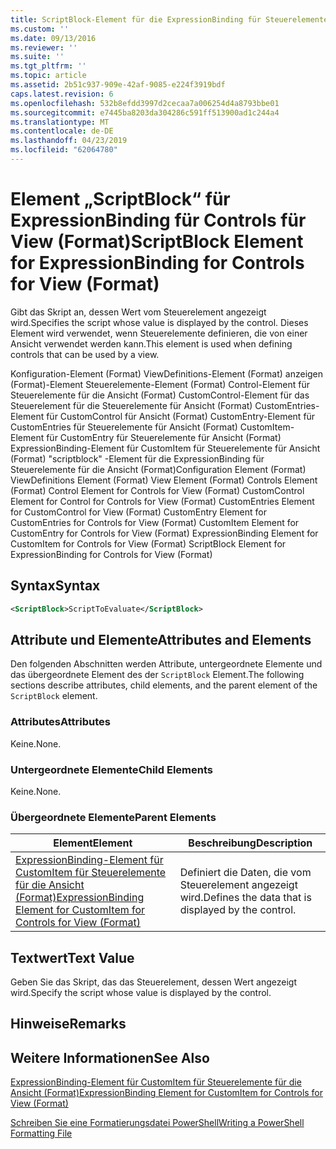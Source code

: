 ```yaml
---
title: ScriptBlock-Element für die ExpressionBinding für Steuerelemente für die Ansicht (Format) | Microsoft-Dokumentation
ms.custom: ''
ms.date: 09/13/2016
ms.reviewer: ''
ms.suite: ''
ms.tgt_pltfrm: ''
ms.topic: article
ms.assetid: 2b51c937-909e-42af-9085-e224f3919bdf
caps.latest.revision: 6
ms.openlocfilehash: 532b8efdd3997d2cecaa7a006254d4a8793bbe01
ms.sourcegitcommit: e7445ba8203da304286c591ff513900ad1c244a4
ms.translationtype: MT
ms.contentlocale: de-DE
ms.lasthandoff: 04/23/2019
ms.locfileid: "62064780"
---
```

# <a name="scriptblock-element-for-expressionbinding-for-controls-for-view-format"></a><span data-ttu-id="79ad4-102">Element „ScriptBlock“ für ExpressionBinding für Controls für View (Format)</span><span class="sxs-lookup"><span data-stu-id="79ad4-102">ScriptBlock Element for ExpressionBinding for Controls for View (Format)</span></span>

<span data-ttu-id="79ad4-103">Gibt das Skript an, dessen Wert vom Steuerelement angezeigt wird.</span><span class="sxs-lookup"><span data-stu-id="79ad4-103">Specifies the script whose value is displayed by the control.</span></span> <span data-ttu-id="79ad4-104">Dieses Element wird verwendet, wenn Steuerelemente definieren, die von einer Ansicht verwendet werden kann.</span><span class="sxs-lookup"><span data-stu-id="79ad4-104">This element is used when defining controls that can be used by a view.</span></span>

<span data-ttu-id="79ad4-105">Konfiguration-Element (Format) ViewDefinitions-Element (Format) anzeigen (Format)-Element Steuerelemente-Element (Format) Control-Element für Steuerelemente für die Ansicht (Format) CustomControl-Element für das Steuerelement für die Steuerelemente für Ansicht (Format) CustomEntries-Element für CustomControl für Ansicht (Format) CustomEntry-Element für CustomEntries für Steuerelemente für Ansicht (Format) CustomItem-Element für CustomEntry für Steuerelemente für Ansicht (Format) ExpressionBinding-Element für CustomItem für Steuerelemente für Ansicht (Format) "scriptblock" -Element für die ExpressionBinding für Steuerelemente für die Ansicht (Format)</span><span class="sxs-lookup"><span data-stu-id="79ad4-105">Configuration Element (Format) ViewDefinitions Element (Format) View Element (Format) Controls Element (Format) Control Element for Controls for View (Format) CustomControl Element for Control for Controls for View (Format) CustomEntries Element for CustomControl for View (Format) CustomEntry Element for CustomEntries for Controls for View (Format) CustomItem Element for CustomEntry for Controls for View (Format) ExpressionBinding Element for CustomItem for Controls for View (Format) ScriptBlock Element for ExpressionBinding for Controls for View (Format)</span></span>

## <a name="syntax"></a><span data-ttu-id="79ad4-106">Syntax</span><span class="sxs-lookup"><span data-stu-id="79ad4-106">Syntax</span></span>

```xml
<ScriptBlock>ScriptToEvaluate</ScriptBlock>
```

## <a name="attributes-and-elements"></a><span data-ttu-id="79ad4-107">Attribute und Elemente</span><span class="sxs-lookup"><span data-stu-id="79ad4-107">Attributes and Elements</span></span>

<span data-ttu-id="79ad4-108">Den folgenden Abschnitten werden Attribute, untergeordnete Elemente und das übergeordnete Element des der `ScriptBlock` Element.</span><span class="sxs-lookup"><span data-stu-id="79ad4-108">The following sections describe attributes, child elements, and the parent element of the `ScriptBlock` element.</span></span>

### <a name="attributes"></a><span data-ttu-id="79ad4-109">Attributes</span><span class="sxs-lookup"><span data-stu-id="79ad4-109">Attributes</span></span>

<span data-ttu-id="79ad4-110">Keine.</span><span class="sxs-lookup"><span data-stu-id="79ad4-110">None.</span></span>

### <a name="child-elements"></a><span data-ttu-id="79ad4-111">Untergeordnete Elemente</span><span class="sxs-lookup"><span data-stu-id="79ad4-111">Child Elements</span></span>

<span data-ttu-id="79ad4-112">Keine.</span><span class="sxs-lookup"><span data-stu-id="79ad4-112">None.</span></span>

### <a name="parent-elements"></a><span data-ttu-id="79ad4-113">Übergeordnete Elemente</span><span class="sxs-lookup"><span data-stu-id="79ad4-113">Parent Elements</span></span>

|<span data-ttu-id="79ad4-114">Element</span><span class="sxs-lookup"><span data-stu-id="79ad4-114">Element</span></span>|<span data-ttu-id="79ad4-115">Beschreibung</span><span class="sxs-lookup"><span data-stu-id="79ad4-115">Description</span></span>|
|-------------|-----------------|
|[<span data-ttu-id="79ad4-116">ExpressionBinding-Element für CustomItem für Steuerelemente für die Ansicht (Format)</span><span class="sxs-lookup"><span data-stu-id="79ad4-116">ExpressionBinding Element for CustomItem for Controls for View (Format)</span></span>](./expressionbinding-element-for-customitem-for-controls-for-view-format.md)|<span data-ttu-id="79ad4-117">Definiert die Daten, die vom Steuerelement angezeigt wird.</span><span class="sxs-lookup"><span data-stu-id="79ad4-117">Defines the data that is displayed by the control.</span></span>|

## <a name="text-value"></a><span data-ttu-id="79ad4-118">Textwert</span><span class="sxs-lookup"><span data-stu-id="79ad4-118">Text Value</span></span>

<span data-ttu-id="79ad4-119">Geben Sie das Skript, das das Steuerelement, dessen Wert angezeigt wird.</span><span class="sxs-lookup"><span data-stu-id="79ad4-119">Specify the script whose value is displayed by the control.</span></span>

## <a name="remarks"></a><span data-ttu-id="79ad4-120">Hinweise</span><span class="sxs-lookup"><span data-stu-id="79ad4-120">Remarks</span></span>

## <a name="see-also"></a><span data-ttu-id="79ad4-121">Weitere Informationen</span><span class="sxs-lookup"><span data-stu-id="79ad4-121">See Also</span></span>

[<span data-ttu-id="79ad4-122">ExpressionBinding-Element für CustomItem für Steuerelemente für die Ansicht (Format)</span><span class="sxs-lookup"><span data-stu-id="79ad4-122">ExpressionBinding Element for CustomItem for Controls for View (Format)</span></span>](./expressionbinding-element-for-customitem-for-controls-for-view-format.md)

[<span data-ttu-id="79ad4-123">Schreiben Sie eine Formatierungsdatei PowerShell</span><span class="sxs-lookup"><span data-stu-id="79ad4-123">Writing a PowerShell Formatting File</span></span>](./writing-a-powershell-formatting-file.md)
